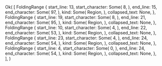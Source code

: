 Ok(
    [
        FoldingRange {
            start_line: 13,
            start_character: Some(
                8,
            ),
            end_line: 15,
            end_character: Some(
                97,
            ),
            kind: Some(
                Region,
            ),
            collapsed_text: None,
        },
        FoldingRange {
            start_line: 19,
            start_character: Some(
                8,
            ),
            end_line: 21,
            end_character: Some(
                95,
            ),
            kind: Some(
                Region,
            ),
            collapsed_text: None,
        },
        FoldingRange {
            start_line: 10,
            start_character: Some(
                4,
            ),
            end_line: 22,
            end_character: Some(
                53,
            ),
            kind: Some(
                Region,
            ),
            collapsed_text: None,
        },
        FoldingRange {
            start_line: 23,
            start_character: Some(
                4,
            ),
            end_line: 24,
            end_character: Some(
                54,
            ),
            kind: Some(
                Region,
            ),
            collapsed_text: None,
        },
        FoldingRange {
            start_line: 4,
            start_character: Some(
                0,
            ),
            end_line: 24,
            end_character: Some(
                54,
            ),
            kind: Some(
                Region,
            ),
            collapsed_text: None,
        },
    ],
)
